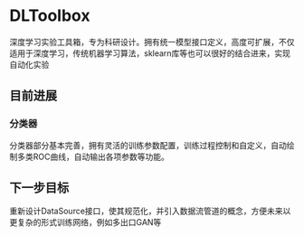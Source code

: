 # DLToolbox
深度学习实验工具箱，专为科研设计。拥有统一模型接口定义，高度可扩展，不仅适用于深度学习，传统机器学习算法，sklearn库等也可以很好的结合进来，实现自动化实验

## 目前进展
### 分类器
分类器部分基本完善，拥有灵活的训练参数配置，训练过程控制和自定义，自动绘制多类ROC曲线，自动输出各项参数等功能。

## 下一步目标
重新设计DataSource接口，使其规范化，并引入数据流管道的概念，方便未来以更复杂的形式训练网络，例如多出口GAN等


